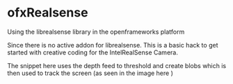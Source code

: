 # ofxRealsense


Using the librealsense library in the openframeworks platform

Since there is no active addon for librealsense. This is a basic hack to get started with creative coding for the IntelRealSense Camera.

The snippet here uses the depth feed to threshold and create blobs which is then used to track the screen (as seen in the image here )
